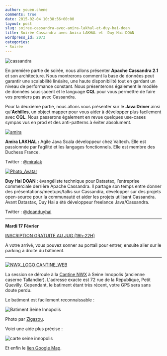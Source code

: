 ```yaml
---
author: youen.chene
comments: true
date: 2015-02-04 10:38:56+00:00
layout: post
slug: soiree-cassandra-avec-amira-lakhal-et-duy-hai-doan
title: Soirée Cassandra avec Amira LAKHAL et  Duy Hai DOAN
wordpress_id: 2073
categories:
- Soirée
---
```


![cassandra](http://upload.wikimedia.org/wikipedia/commons/thumb/5/5e/Cassandra_logo.svg/279px-Cassandra_logo.svg.png)



En première partie de soirée, nous allons présenter **Apache Cassandra 2.1** et son architecture. Nous montrerons comment la base de données peut garantir une scalabilité linéaire, une haute disponibilité tout en gardant un niveau de performance constant. Nous présenterons également le modèle de données sous-jacent et le language **CQL** pour vous permettre de faire vos premiers pas avec Cassandra.





Pour la deuxième partie, nous allons vous présenter sur le **Java Driver** ainsi qu'**Achilles**, un object mapper pour vous aider à développer plus facilement avec **CQL**. Nous passerons également en revue quelques use-cases sympas vus en prod et des anti-patterns à éviter absolument.



[![amira](http://www.normandyjug.org/wp-content/uploads/2015/02/amira-150x150.jpeg)](http://www.normandyjug.org/wp-content/uploads/2015/02/amira.jpeg)

**Amira LAKHAL :** Agile Java Scala développeur chez Valtech. Elle est passionnée par l’agilité et les langages fonctionnels. Elle est membre des Duchess France.




Twitter : [@miralak](https://twitter.com/miralak)




[![Photo_Avatar](http://www.normandyjug.org/wp-content/uploads/2015/02/Photo_Avatar-150x150.png)](http://www.normandyjug.org/wp-content/uploads/2015/02/Photo_Avatar.png)

**Duy Hai DOAN :** évangéliste technique pour Datastax, l’entreprise commerciale derrière Apache Cassandra.  Il partage son temps entre donner des présentations/meetups/talks sur Cassandra, développer sur des projets open-source pour la communauté et aider les projets utilisant Cassandra.  Avant Datastax, Duy Hai a été développeur freelance Java/Cassandra.




Twitter : [@doanduyhai](https://twitter.com/doanduyhai)





* * *




**Mardi 17 Février**




[INSCRIPTION GRATUITE AU JUG (19h-22H)](http://jugevents.org/jugevents/event/55272)


A votre arrivé, vous pouvez sonner au portail pour entrer, ensuite aller sur le parking à droite du bâtiment.



* * *


[![NWX_LOGO CANTINE_WEB](http://www.normandyjug.org/wp-content/uploads/2015/02/LOGO-CANTINE-NEW-FOND-BLANC.png)](http://www.normandyjug.org/wp-content/uploads/2015/02/LOGO-CANTINE-NEW-FOND-BLANC.png)




La session se déroule à la [Cantine NWX](http://www.nwx.fr/la-cantine) à Seine Innopolis (ancienne caserne Tallandier). L'adresse exacte est 72 rue de la République, Petit Quevilly. Cependant, le batiment étant très récent, votre GPS sera sans doute perdu.



Le batiment est facilement reconnaissable :

![Batiment Seine Innopolis](http://www.codeursenseine.com/assets/img/D4K-seineinnopolis.jpg)


Photo par [Zigazou](http://www.flickr.com/photos/zigazou76/9686223521/).


Voici une aide plus précise :

![carte seine innopolis](http://www.codeursenseine.com/assets/img/D4K-seineinnopolis-map.jpg)



Et enfin le [lien Google Map](https://www.google.fr/maps?sll=49.6613699764283,0.9257406254088969&sspn=1.9345148084234847,5.099799485064161&t=h&q=seine+innopolis,+petit+quevilly&ie=UTF8&hq=seine+innopolis,&hnear=Le+Petit-Quevilly,+Seine-Maritime,+Haute-Normandie&ll=49.428688,1.066261&spn=0.002435,0.003946&z=19&vpsrc=6&iwloc=A&cid=14989999868521566714).

